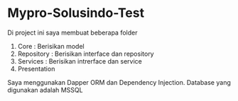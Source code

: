 # Mypro-Solusindo-Test

Di project ini saya membuat beberapa folder
1. Core : Berisikan model
2. Repository : Berisikan interface dan repository
3. Services : Berisikan intrerface dan service
4. Presentation

Saya menggunakan Dapper ORM dan Dependency Injection.
Database yang digunakan adalah MSSQL
